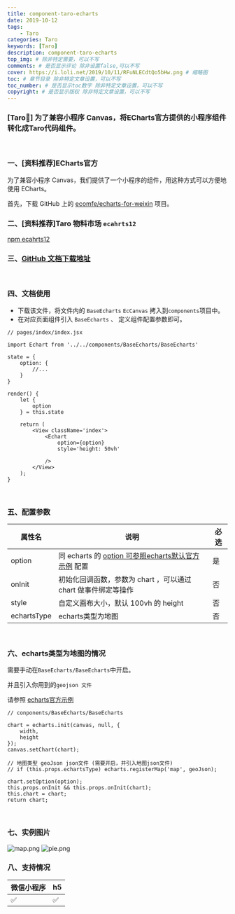 ```yaml
---
title: component-taro-echarts
date: 2019-10-12
tags: 
    - Taro
categories: Taro
keywords: [Taro]
description: component-taro-echarts
top_img: # 除非特定需要，可以不写
comments: # 是否显示评论 除非设置false,可以不写
cover: https://i.loli.net/2019/10/11/RFuNLECdtQo5bHw.png # 缩略图
toc: # 章节目录 除非特定文章设置，可以不写
toc_number: # 是否显示toc数字 除非特定文章设置，可以不写
copyright: # 是否显示版权 除非特定文章设置，可以不写
---
```



### [Taro🔨] 为了兼容小程序 Canvas，将ECharts官方提供的小程序组件转化成Taro代码组件。
<br>


### 一、[资料推荐]ECharts官方
为了兼容小程序 Canvas，我们提供了一个小程序的组件，用这种方式可以方便地使用 ECharts。

首先，下载 GitHub 上的 [ecomfe/echarts-for-weixin](https://github.com/ecomfe/echarts-for-weixin) 项目。
<br>


### 二、[资料推荐]Taro 物料市场 `ecahrts12`
[npm ecahrts12](https://taro-ext.jd.com/plugin/view/5d439e9b08267b4198ad0c63)
<br>


### 三、[GitHub 文档下载地址](https://github.com/LOUSANPANG/component-taro-echarts)
<br>


### 四、文档使用
* 下载该文件，将文件内的 `BaseEcharts` `EcCanvas` 拷入到`components`项目中。
* 在对应页面组件引入 `BaseEcharts` 、 定义组件配置参数即可。
```
// pages/index/index.jsx

import Echart from '../../components/BaseEcharts/BaseEcharts'

state = {
    option: {
        //...
    }
}

render() {
    let {
        option
    } = this.state

    return (
        <View className='index'>
            <Echart 
                option={option} 
                style='height: 50vh'

            />
        </View>
    );
}
```
<br>


### 五、配置参数

| 属性名 | 说明                                                               | 必选 |
| ------ | ------------------------------------------------------------------ | ---- |
| option | 同 echarts 的 [option 可参照echarts默认官方示例](https://github.com/ecomfe/echarts-for-weixin) 配置 | 是   |
| onInit | 初始化回调函数，参数为 chart ，可以通过 chart 做事件绑定等操作     | 否   |
| style  | 自定义画布大小，默认 100vh 的 height                        | 否   |
| echartsType | echarts类型为地图                   | 否   |
<br>


### 六、echarts类型为地图的情况
需要手动在`BaseEcharts/BaseEcharts`中开启。

并且引入你用到的`geojson 文件`

请参照 [echarts官方示例](https://github.com/ecomfe/echarts-for-weixin/tree/master/pages/map)
```
// conponents/BaseEcharts/BaseEcharts

chart = echarts.init(canvas, null, {
    width,
    height
});
canvas.setChart(chart);

// 地图类型 geoJson json文件 (需要开启，并引入地图json文件)
// if (this.props.echartsType) echarts.registerMap('map', geoJson);

chart.setOption(option);
this.props.onInit && this.props.onInit(chart);
this.chart = chart;
return chart;
```
<br>


### 七、实例图片
![map.png](https://i.loli.net/2019/10/11/RFuNLECdtQo5bHw.png)
![pie.png](https://i.loli.net/2019/10/11/mI6O7lTtufWB4Zn.png)
<br>


### 八、支持情况

| 微信小程序 | h5  |
| ---------- | --- |
| ✅         | ✅  |
<br>

